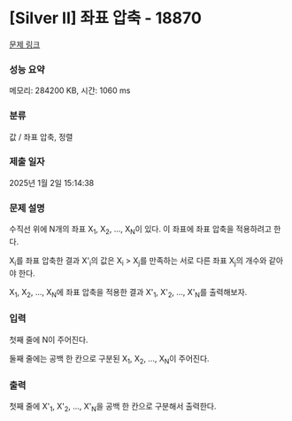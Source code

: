 # [Silver II] 좌표 압축 - 18870 

[문제 링크](https://www.acmicpc.net/problem/18870) 

### 성능 요약

메모리: 284200 KB, 시간: 1060 ms

### 분류

값 / 좌표 압축, 정렬

### 제출 일자

2025년 1월 2일 15:14:38

### 문제 설명

<p>수직선 위에 N개의 좌표 X<sub>1</sub>, X<sub>2</sub>, ..., X<sub>N</sub>이 있다. 이 좌표에 좌표 압축을 적용하려고 한다.</p>

<p>X<sub>i</sub>를 좌표 압축한 결과 X'<sub>i</sub>의 값은 X<sub>i</sub> > X<sub>j</sub>를 만족하는 서로 다른 좌표 X<sub>j</sub>의 개수와 같아야 한다.</p>

<p>X<sub>1</sub>, X<sub>2</sub>, ..., X<sub>N</sub>에 좌표 압축을 적용한 결과 X'<sub>1</sub>, X'<sub>2</sub>, ..., X'<sub>N</sub>를 출력해보자.</p>

### 입력 

 <p>첫째 줄에 N이 주어진다.</p>

<p>둘째 줄에는 공백 한 칸으로 구분된 X<sub>1</sub>, X<sub>2</sub>, ..., X<sub>N</sub>이 주어진다.</p>

### 출력 

 <p>첫째 줄에 X'<sub>1</sub>, X'<sub>2</sub>, ..., X'<sub>N</sub>을 공백 한 칸으로 구분해서 출력한다.</p>

